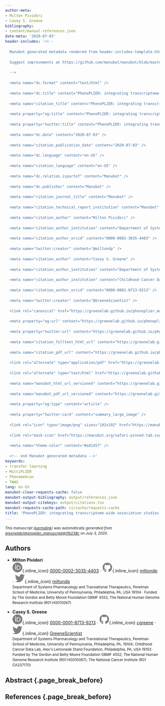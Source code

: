 ```yaml
---
author-meta:
- Milton Pividori
- Casey S. Greene
bibliography:
- content/manual-references.json
date-meta: '2020-07-03'
header-includes: '<!--

  Manubot generated metadata rendered from header-includes-template.html.

  Suggest improvements at https://github.com/manubot/manubot/blob/master/manubot/process/header-includes-template.html

  -->

  <meta name="dc.format" content="text/html" />

  <meta name="dc.title" content="PhenoPLIER: integrating transcriptome-wide association studies with machine learning" />

  <meta name="citation_title" content="PhenoPLIER: integrating transcriptome-wide association studies with machine learning" />

  <meta property="og:title" content="PhenoPLIER: integrating transcriptome-wide association studies with machine learning" />

  <meta property="twitter:title" content="PhenoPLIER: integrating transcriptome-wide association studies with machine learning" />

  <meta name="dc.date" content="2020-07-03" />

  <meta name="citation_publication_date" content="2020-07-03" />

  <meta name="dc.language" content="en-US" />

  <meta name="citation_language" content="en-US" />

  <meta name="dc.relation.ispartof" content="Manubot" />

  <meta name="dc.publisher" content="Manubot" />

  <meta name="citation_journal_title" content="Manubot" />

  <meta name="citation_technical_report_institution" content="Manubot" />

  <meta name="citation_author" content="Milton Pividori" />

  <meta name="citation_author_institution" content="Department of Systems Pharmacology and Translational Therapeutics, Perelman School of Medicine, University of Pennsylvania, Philadelphia, PA, USA 19104" />

  <meta name="citation_author_orcid" content="0000-0002-3035-4403" />

  <meta name="twitter:creator" content="@miltondp" />

  <meta name="citation_author" content="Casey S. Greene" />

  <meta name="citation_author_institution" content="Department of Systems Pharmacology and Translational Therapeutics, Perelman School of Medicine, University of Pennsylvania, Philadelphia, PA, 19104" />

  <meta name="citation_author_institution" content="Childhood Cancer Data Lab, Alex&#39;s Lemonade Stand Foundation, Philadelphia, PA, USA 19102" />

  <meta name="citation_author_orcid" content="0000-0001-8713-9213" />

  <meta name="twitter:creator" content="@GreeneScientist" />

  <link rel="canonical" href="https://greenelab.github.io/phenoplier_manuscript/" />

  <meta property="og:url" content="https://greenelab.github.io/phenoplier_manuscript/" />

  <meta property="twitter:url" content="https://greenelab.github.io/phenoplier_manuscript/" />

  <meta name="citation_fulltext_html_url" content="https://greenelab.github.io/phenoplier_manuscript/" />

  <meta name="citation_pdf_url" content="https://greenelab.github.io/phenoplier_manuscript/manuscript.pdf" />

  <link rel="alternate" type="application/pdf" href="https://greenelab.github.io/phenoplier_manuscript/manuscript.pdf" />

  <link rel="alternate" type="text/html" href="https://greenelab.github.io/phenoplier_manuscript/v/11b238c045659083e95dc2a2d51178a4f180ec07/" />

  <meta name="manubot_html_url_versioned" content="https://greenelab.github.io/phenoplier_manuscript/v/11b238c045659083e95dc2a2d51178a4f180ec07/" />

  <meta name="manubot_pdf_url_versioned" content="https://greenelab.github.io/phenoplier_manuscript/v/11b238c045659083e95dc2a2d51178a4f180ec07/manuscript.pdf" />

  <meta property="og:type" content="article" />

  <meta property="twitter:card" content="summary_large_image" />

  <link rel="icon" type="image/png" sizes="192x192" href="https://manubot.org/favicon-192x192.png" />

  <link rel="mask-icon" href="https://manubot.org/safari-pinned-tab.svg" color="#ad1457" />

  <meta name="theme-color" content="#ad1457" />

  <!-- end Manubot generated metadata -->'
keywords:
- transfer learning
- MultiPLIER
- PhenomeXcan
- TWAS
lang: en-US
manubot-clear-requests-cache: false
manubot-output-bibliography: output/references.json
manubot-output-citekeys: output/citations.tsv
manubot-requests-cache-path: ci/cache/requests-cache
title: 'PhenoPLIER: integrating transcriptome-wide association studies with machine learning'
...
```







<small><em>
This manuscript
([permalink](https://greenelab.github.io/phenoplier_manuscript/v/11b238c045659083e95dc2a2d51178a4f180ec07/))
was automatically generated
from [greenelab/phenoplier_manuscript@11b238c](https://github.com/greenelab/phenoplier_manuscript/tree/11b238c045659083e95dc2a2d51178a4f180ec07)
on July 3, 2020.
</em></small>

## Authors



+ **Milton Pividori**<br>
    ![ORCID icon](images/orcid.svg){.inline_icon}
    [0000-0002-3035-4403](https://orcid.org/0000-0002-3035-4403)
    · ![GitHub icon](images/github.svg){.inline_icon}
    [miltondp](https://github.com/miltondp)
    · ![Twitter icon](images/twitter.svg){.inline_icon}
    [miltondp](https://twitter.com/miltondp)<br>
  <small>
     Department of Systems Pharmacology and Translational Therapeutics, Perelman School of Medicine, University of Pennsylvania, Philadelphia, PA, USA 19104
     · Funded by The Gordon and Betty Moore Foundation GBMF 4552; The National Human Genome Research Institute (R01 HG010067)
  </small>

+ **Casey S. Greene**<br>
    ![ORCID icon](images/orcid.svg){.inline_icon}
    [0000-0001-8713-9213](https://orcid.org/0000-0001-8713-9213)
    · ![GitHub icon](images/github.svg){.inline_icon}
    [cgreene](https://github.com/cgreene)
    · ![Twitter icon](images/twitter.svg){.inline_icon}
    [GreeneScientist](https://twitter.com/GreeneScientist)<br>
  <small>
     Department of Systems Pharmacology and Translational Therapeutics, Perelman School of Medicine, University of Pennsylvania, Philadelphia, PA, 19104; Childhood Cancer Data Lab, Alex's Lemonade Stand Foundation, Philadelphia, PA, USA 19102
     · Funded by The Gordon and Betty Moore Foundation GBMF 4552; The National Human Genome Research Institute (R01 HG010067); The National Cancer Institute (R01 CA237170)
  </small>



## Abstract {.page_break_before}




## References {.page_break_before}

<!-- Explicitly insert bibliography here -->
<div id="refs"></div>
